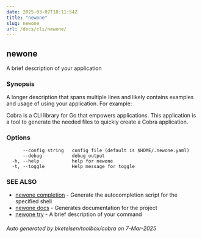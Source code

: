 ```yaml
---
date: 2025-03-07T18:11:54Z
title: "newone"
slug: newone
url: /docs/cli/newone/
---
```

## newone

A brief description of your application

### Synopsis

A longer description that spans multiple lines and likely contains
examples and usage of using your application. For example:

Cobra is a CLI library for Go that empowers applications.
This application is a tool to generate the needed files
to quickly create a Cobra application.

### Options

```
      --config string   config file (default is $HOME/.newone.yaml)
      --debug           debug output
  -h, --help            help for newone
  -t, --toggle          Help message for toggle
```

### SEE ALSO

* [newone completion](/docs/cli/newone_completion/)	 - Generate the autocompletion script for the specified shell
* [newone docs](/docs/cli/newone_docs/)	 - Generates documentation for the project
* [newone try](/docs/cli/newone_try/)	 - A brief description of your command

###### Auto generated by bketelsen/toolbox/cobra on 7-Mar-2025
